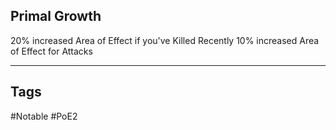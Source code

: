 ## Primal Growth
20% increased Area of Effect if you've Killed Recently
10% increased Area of Effect for Attacks

---
## Tags
#Notable
#PoE2
